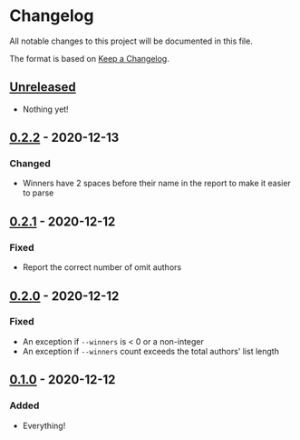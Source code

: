 # Changelog

All notable changes to this project will be documented in this file.

The format is based on [Keep a
Changelog](https://keepachangelog.com/en/1.0.0/).

## [Unreleased]

- Nothing yet!

## [0.2.2] - 2020-12-13

### Changed

- Winners have 2 spaces before their name in the report to make it easier to parse

## [0.2.1] - 2020-12-12

### Fixed

- Report the correct number of omit authors

## [0.2.0] - 2020-12-12

### Fixed

- An exception if `--winners` is < 0 or a non-integer
- An exception if `--winners` count exceeds the total authors' list length

## [0.1.0] - 2020-12-12

### Added

- Everything!

[Unreleased]: https://github.com/nickjj/pick-random-youtube-comments/compare/0.2.2...HEAD
[0.2.2]: https://github.com/nickjj/pick-random-youtube-comments/compare/0.2.1...0.2.2
[0.2.1]: https://github.com/nickjj/pick-random-youtube-comments/compare/0.2.0...0.2.1
[0.2.0]: https://github.com/nickjj/pick-random-youtube-comments/compare/0.1.0...0.2.0
[0.1.0]: https://github.com/nickjj/pick-random-youtube-comments/releases/tag/0.1.0
